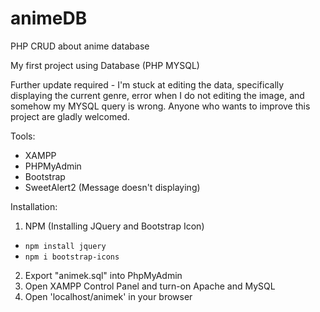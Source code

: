 # animeDB
PHP CRUD about anime database

My first project using Database (PHP MYSQL)

Further update required - I'm stuck at editing the data, specifically displaying the current genre, error when I do not editing the image, and somehow my MYSQL query is wrong. Anyone who wants to improve this project are gladly welcomed.

Tools:
- XAMPP
- PHPMyAdmin
- Bootstrap
- SweetAlert2 (Message doesn't displaying)

Installation:
1. NPM (Installing JQuery and Bootstrap Icon)
- `npm install jquery`
- `npm i bootstrap-icons`
2. Export "animek.sql" into PhpMyAdmin
3. Open XAMPP Control Panel and turn-on Apache and MySQL
4. Open 'localhost/animek' in your browser
